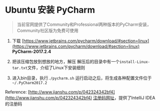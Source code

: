 # Ubuntu 安装 PyCharm

> 当前官网提供了Community和Professional两种版本的PyCharm安装，Community社区版为免费可使用

1. 下载
[https://www.jetbrains.com/pycharm/download/#section=linux](https://www.jetbrains.com/pycharm/download/#section=linux)
**PyCharm-2017.2.4**

2. 把该压缩包放到想放的地方，解压
解压后的目录中有一个`install-Linux-tar.txt`文件，介绍了Linux下安装细则
3. 进入bin目录，执行`./pycharm.sh`
运行启动之后，将生成各种配置文件位于`~/.PyCharm2017.2`




Reference:
[http://www.jianshu.com/p/042324342bf4](http://www.jianshu.com/p/042324342bf4)
[注册码网址](http://idea.lanyus.com/)，提供了IntelliJ IDEA的注册码
